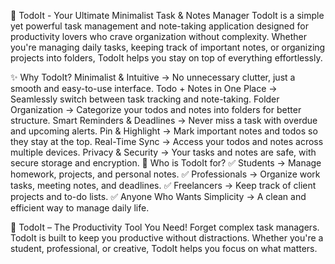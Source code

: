 📌 TodoIt - Your Ultimate Minimalist Task & Notes Manager
TodoIt is a simple yet powerful task management and note-taking application designed for productivity lovers who crave organization without complexity. Whether you're managing daily tasks, keeping track of important notes, or organizing projects into folders, TodoIt helps you stay on top of everything effortlessly.

✨ Why TodoIt?
Minimalist & Intuitive → No unnecessary clutter, just a smooth and easy-to-use interface.
Todo + Notes in One Place → Seamlessly switch between task tracking and note-taking.
Folder Organization → Categorize your todos and notes into folders for better structure.
Smart Reminders & Deadlines → Never miss a task with overdue and upcoming alerts.
Pin & Highlight → Mark important notes and todos so they stay at the top.
Real-Time Sync → Access your todos and notes across multiple devices.
Privacy & Security → Your tasks and notes are safe, with secure storage and encryption.
🎯 Who is TodoIt for?
✅ Students → Manage homework, projects, and personal notes.
✅ Professionals → Organize work tasks, meeting notes, and deadlines.
✅ Freelancers → Keep track of client projects and to-do lists.
✅ Anyone Who Wants Simplicity → A clean and efficient way to manage daily life.

🚀 TodoIt – The Productivity Tool You Need!
Forget complex task managers. TodoIt is built to keep you productive without distractions. Whether you're a student, professional, or creative, TodoIt helps you focus on what matters.
